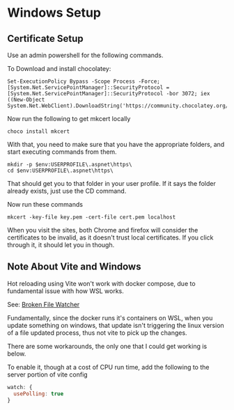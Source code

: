 # Windows Setup

## Certificate Setup

Use an admin powershell for the following commands.

To Download and install chocolatey:
```shell
Set-ExecutionPolicy Bypass -Scope Process -Force; [System.Net.ServicePointManager]::SecurityProtocol = [System.Net.ServicePointManager]::SecurityProtocol -bor 3072; iex ((New-Object System.Net.WebClient).DownloadString('https://community.chocolatey.org/install.ps1'))
```

Now run the following to get mkcert locally
```shell
choco install mkcert
```

With that, you need to make sure that you have the appropriate folders, and start executing commands from them.
```shell
mkdir -p $env:USERPROFILE\.aspnet\https\
cd $env:USERPROFILE\.aspnet\https\
```

That should get you to that folder in your user profile.  If it says the folder already exists, just use the CD command.

Now run these commands

```shell
mkcert -key-file key.pem -cert-file cert.pem localhost
```

When you visit the sites, both Chrome and firefox will consider the certificates to be invalid, as it doesn't trust
local certificates.  If you click through it, it should let you in though.


## Note About Vite and Windows

Hot reloading using Vite won't work with docker compose, due to fundamental issue with how WSL works.

See:
[Broken File Watcher](https://github.com/microsoft/WSL/issues/4739)

Fundamentally, since the docker runs it's containers on WSL, when you update something on windows, that update isn't 
triggering the linux version of a file updated process, thus not vite to pick up the changes.

There are some workarounds, the only one that I could get working is below.

To enable it, though at a cost of CPU run time, add the following to the server portion of vite config
``` javascript
watch: {
  usePolling: true
}
```